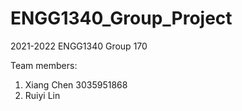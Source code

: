 # ENGG1340_Group_Project
2021-2022 ENGG1340 Group 170

Team members:
1. Xiang Chen 3035951868
2. Ruiyi Lin
